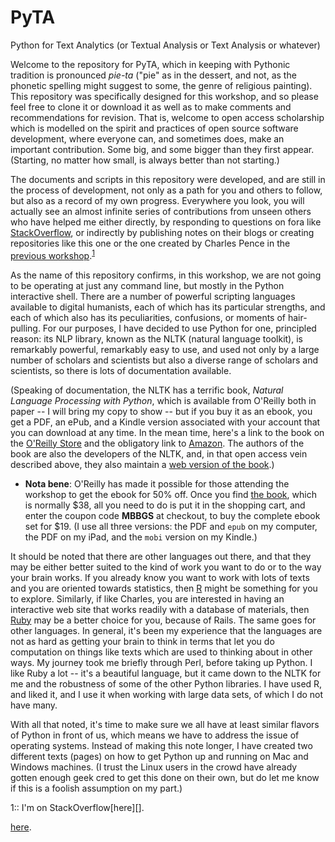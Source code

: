 # PyTA
Python for Text Analytics (or Textual Analysis or Text Analysis or whatever)

Welcome to the repository for PyTA, which in keeping with Pythonic tradition is pronounced *pie-ta* ("pie" as in the dessert, and not, as the phonetic spelling might suggest to some, the genre of religious painting). This repository was specifically designed for this workshop, and so please feel free to clone it or download it as well as to make comments and recommendations for revision. That is, welcome to open access scholarship which is modelled on the spirit  and practices of open source software development, where everyone can, and sometimes does, make an important contribution. Some big, and some bigger than they first appear. (Starting, no matter how small, is always better than not starting.)

The documents and scripts in this repository were developed, and are still in the process of development, not only as a path for you and others to follow, but also as a record of my own progress. Everywhere you look, you will actually see an almost infinite series of contributions from unseen others who have helped me either directly, by responding to questions on fora like [StackOverflow][], or indirectly by publishing notes on their blogs or creating repositories like this one or the one created by Charles Pence in the [previous workshop][].<sup>[1](#myfootnote1)</sup>

As the name of this repository confirms, in this workshop, we are not going to be operating at just any command line, but mostly in the Python interactive shell. There are a number of powerful scripting languages available to digital humanists, each of which has its particular strengths, and each of which also has its peculiarities, confusions, or moments of hair-pulling. For our purposes, I have decided to use Python for one, principled reason: its NLP library, known as the NLTK (natural language toolkit), is remarkably powerful, remarkably easy to use, and used not only by a large number of scholars and scientists but also a diverse range of scholars and scientists, so there is lots of documentation available. 

(Speaking of documentation, the NLTK has a terrific book, _Natural Language Processing with Python_, which is available from O'Reilly both in paper -- I will bring my copy to show -- but if you buy it as an ebook, you get a PDF, an ePub, and a Kindle version associated with your account that you can download at any time. In the mean time, here's a link to the book on the [O'Reilly Store][] and the obligatory link to [Amazon][]. The authors of the book are also the developers of the NLTK, and, in that open access vein described above, they also maintain a [web version of the book][].)

* **Nota bene**: O'Reilly has made it possible for those attending the workshop to get the ebook for 50% off. Once you find [the book][], which is normally $38, all you need to do is put it in the shopping cart, and enter the coupon code **MBBGS** at checkout, to buy the complete ebook set for $19. (I use all three versions: the PDF and `epub` on my computer, the PDF on my iPad, and the `mobi` version on my Kindle.)

It should be noted that there are other languages out there, and that they may be either better suited to the kind of work you want to do or to the way your brain works. If you already know you want to work with lots of texts and you are oriented towards statistics, then [R][] might be something for you to explore. Similarly, if like Charles, you are interested in having an interactive web site that works readily with a database of materials, then  [Ruby][] may be a better choice for you, because of Rails. The same goes for other languages. In general, it's been my experience that the languages are not as hard as getting your brain to think in terms that let you do computation on things like texts which are used to thinking about in other ways. My journey took me briefly through Perl, before taking up Python. I like Ruby a lot -- it's a beautiful language, but it came down to the NLTK for me and the robustness of some of the other Python libraries. I have used R, and liked it, and I use it when working with large data sets, of which I do not have many. 

With all that noted, it's time to make sure we all have at least similar flavors of Python in front of us, which means we have to address the issue of operating systems. Instead of making this note longer, I have created two different texts (pages) on how to get Python up and running on Mac and Windows machines. (I trust the Linux users in the crowd have already gotten enough geek cred to get this done on their own, but do let me know if this is a foolish assumption on my part.)

<a name="myfootnote1">1</a>:: I'm on StackOverflow[here][]. 

[StackOverflow]: http://stackoverflow.com
[previous workshop]: https://github.com/cpence/text-mining-workshop
[O'Reilly Store]: http://shop.oreilly.com/product/9780596516499.do
[Amazon]: http://amzn.to/1OMa1Gx
[web version of the book]: http://www.nltk.org/book/
[the book]: http://shop.oreilly.com/product/9780596516499.do
[R]: https://www.r-project.org
[Ruby]: https://www.ruby-lang.org/en/
[here](http://stackoverflow.com/users/1457672/john-laudun).